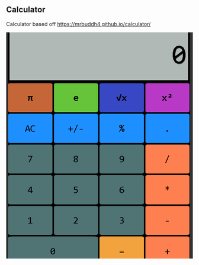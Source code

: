 ## Calculator

Calculator based off https://mrbuddh4.github.io/calculator/

![](https://github.com/cop4808-spring-2023-fullstack-web/cop4808-git-and-github-fundamentals-rohv25/blob/main/Animation.gif)
